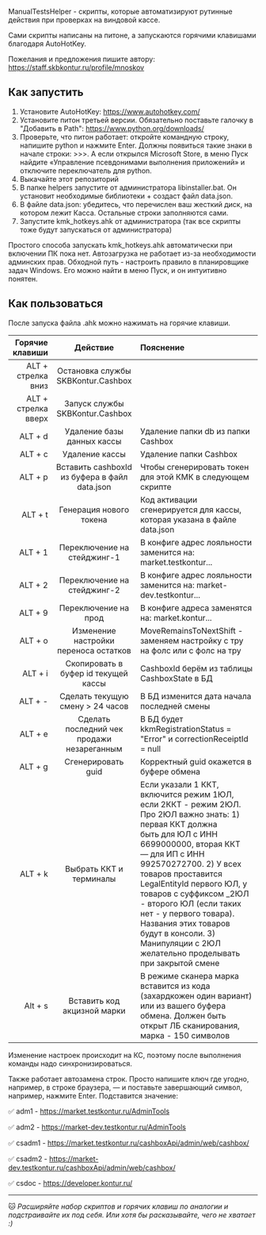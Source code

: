 ManualTestsHelper - скрипты, которые автоматизируют рутинные действия при проверках на виндовой кассе. 

Сами скрипты написаны на питоне, а запускаются горячими клавишами благодаря AutoHotKey.

Пожелания и предложения пишите автору: https://staff.skbkontur.ru/profile/mnoskov

## Как запустить

1. Установите AutoHotKey: https://www.autohotkey.com/
2. Установите питон третьей версии. Обязательно поставьте галочку в "Добавить в Path": https://www.python.org/downloads/
3. Проверьте, что питон работает: откройте командную строку, напишите python и нажмите Enter. Должны появиться такие знаки в начале строки: >>>. А если открылся Microsoft Store, в меню Пуск найдите «Управление псевдонимами выполнения приложений» и отключите переключатель для python.
3. Выкачайте этот репозиторий 
4. В папке helpers запустите от администратора libinstaller.bat. Он установит необходимые библиотеки + создаст файл data.json.
5. В файле data.json: убедитесь, что перечислен ваш жесткий диск, на котором лежит Касса. Остальные строки заполняются сами.
6. Запустите kmk_hotkeys.ahk от администратора (так все скрипты тоже будут запускаться от администратора)

Простого способа запускать kmk_hotkeys.ahk автоматически при включении ПК пока нет. Автозагрузка не работает из-за необходимости админских прав. Обходной путь - настроить правило в планировщике задач Windows. Его можно найти в меню Пуск, и он интуитивно понятен.

## Как пользоваться

После запуска файла .ahk можно нажимать на горячие клавиши.

| Горячие клавиши | Действие | Пояснение|
|----:|:----:|:----------|
|ALT + стрелка вниз  | Остановка службы SKBKontur.Cashbox |  |
|ALT + стрелка вверх | Запуск службы SKBKontur.Cashbox |  |
|ALT + d |Удаление базы данных кассы | Удаление папки db из папки Cashbox |
|ALT + c | Удаление кассы | Удаление папки Cashbox |
|ALT + p | Вставить cashboxId из буфера в файл data.json | Чтобы сгенерировать токен для этой КМК в следующем скрипте |
|ALT + t| Генерация нового токена| Код активации сгенерируется для кассы, которая указана в файле data.json |
|ALT + 1| Переключение на стейджинг-1 | В конфиге адрес лояльности заменится на: market.testkontur... |
|ALT + 2 | Переключение на стейджинг-2  | В конфиге адрес лояльности заменится на: market-dev.testkontur... |
|ALT + 9 | Переключение на прод  | В конфиге адреса заменятся на: market.kontur... |
|ALT + o | Изменение настройки переноса остатков | MoveRemainsToNextShift - заменяем настройку с тру на фолс или с фолс на тру |
|ALT + i | Скопировать в буфер id текущей кассы | CashboxId берём из таблицы CashboxState в БД |
|ALT + - | Сделать текущую смену > 24 часов | В БД изменится дата начала последней смены |
|ALT + e | Сделать последний чек продажи незареганным | В БД будет kkmRegistrationStatus = "Error"  и correctionReceiptId = null |
|ALT + g | Сгенерировать guid | Корректный guid окажется в буфере обмена |
|ALT + k | Выбрать ККТ и терминалы | Если указали 1 ККТ, включится режим 1ЮЛ, если 2ККТ - режим 2ЮЛ. Про 2ЮЛ важно знать:  1) первая ККТ должна быть для ЮЛ с ИНН 6699000000, вторая ККТ — для ИП с ИНН 992570272700. 2) У всех товаров проставится LegalEntityId первого ЮЛ, у товаров с суффиксом _2ЮЛ - второго ЮЛ (если таких нет - у первого товара). Названия этих товаров будут в консоли. 3) Манипуляции с 2ЮЛ желательно проделывать при закрытой смене|
|Alt + s | Вставить код акцизной марки | В режиме сканера марка вставится из кода (захардкожен один вариант) или из вашего буфера обмена. Должен быть открыт ЛБ сканирования, марка - 150 символов |

Изменение настроек происходит на КС, поэтому после выполнения команды надо синхронизироваться.

Также работает автозамена строк. Просто напишите ключ где угодно, например, в строке браузера, — и поставьте завершающий символ, например, нажмите Enter. 
Подставится значение:

:white_check_mark: adm1 - https://market.testkontur.ru/AdminTools

:white_check_mark: adm2 - https://market-dev.testkontur.ru/AdminTools

:white_check_mark: csadm1 - https://market.testkontur.ru/cashboxApi/admin/web/cashbox/

:white_check_mark: csadm2 - https://market-dev.testkontur.ru/cashboxApi/admin/web/cashbox/

:white_check_mark: csdoc - https://developer.kontur.ru/


____

:cat: *Расширяйте набор скриптов и горячих клавиш по аналогии и подстраивайте их под себя. 
Или хотя бы расказывайте, чего не хватает :)* 

